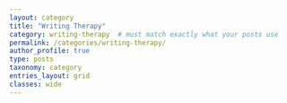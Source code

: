```yaml
---
layout: category
title: "Writing Therapy"
category: writing-therapy  # must match exactly what your posts use
permalink: /categories/writing-therapy/
author_profile: true
type: posts
taxonomy: category
entries_layout: grid
classes: wide
---
```

